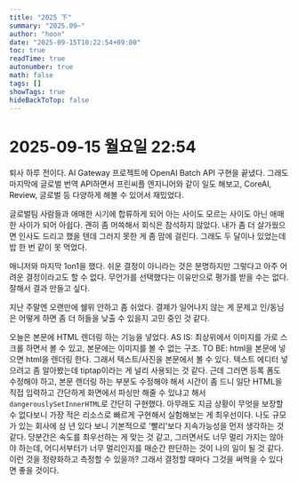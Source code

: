 ```yaml
---
title: "2025 下"
summary: "2025.09~"
author: "hoon"
date: "2025-09-15T10:22:54+09:00"
toc: true
readTime: true
autonumber: true
math: false
tags: []
showTags: true
hideBackToTop: false
---
```


# 2025-09-15 월요일 22:54

퇴사 하루 전이다. AI Gateway 프로젝트에 OpenAI Batch API 구현을 끝냈다. 그래도 마지막에 글로벌 번역 API하면서 프린씨플 엔지니어와 같이 일도 해보고, CoreAI, Review, 글로벌 등 다양하게 해볼 수 있어서 재밌었다.

글로벌팀 사람들과 애매한 시기에 합류하게 되어 아는 사이도 모르는 사이도 아닌 애매한 사이가 되어 아쉽다. 괜히 좀 머쓱해서 회식은 참석하지 않았다. 내가 좀 더 살가웠으면 인사도 드리고 했을 텐데 그러지 못한 게 좀 맘에 걸린다. 그래도 두 달이나 있었는데 밥 한 번 같이 못 먹었다. 

매니저와 마지막 1on1을 했다. 쉬운 결정이 아니라는 것은 분명하지만 그렇다고 아주 어려운 결정이라고도 할 수 없다. 무언가를 선택했다는 이유만으로 평가를 받을 수는 없다. 잘해서 결과 만들고 싶다. 

지난 주말엔 오랜만에 쉘위 안하고 좀 쉬었다. 결제가 일어나지 않는 게 문제고 인/동님은 어떻게 하면 좀 더 허들을 낮출 수 있을지 고민 중인 것 같다. 

오늘은 본문에 HTML 렌더링 하는 기능을 넣었다. AS IS: 최상위에서 이미지를 가로 스크롤 하면서 볼 수 있고, 본문에는 이미지를 볼 수 없는 구조. TO BE: html을 본문에 넣으면 html을 렌더링 한다. 그래서 텍스트/사진을 본문에서 볼 수 있다.
텍스트 에디터 넣으려고 좀 알아봤는데 tiptap이라는 게 널리 사용되는 것 같다. 근데 그러면 등록 폼도 수정해야 하고, 본문 렌더링 하는 부분도 수정해야 해서 시간이 좀 드니 일단 HTML을 직접 입력하고 간단하게 화면에서 파싱만 해줄 수 있냐고 해서 `dangerouslySetInnerHTML`로 간단히 구현했다. 아무래도 지금 상황이 무엇을 보장할 수 없다보니 가장 적은 리소스로 빠르게 구현해서 실험해보는 게 최우선이다. 나도 규모가 있는 회사에 삼 년 있다 보니 기본적으로 '빨리'보다 지속가능성을 먼저 생각하는 것 같다. 당분간은 속도를 최우선하는 게 맞는 것 같고, 그러면서도 너무 멀리 가지는 않아야 하는데, 어디서부터가 너무 멀리인지를 매순간 판단하는 것이 나의 일이 될 것 같다. 이런 것을 정량화하고 측정할 수 있을까? 그래서 결정할 때마다 그것을 써먹을 수 있다면 좋을 것이다. 